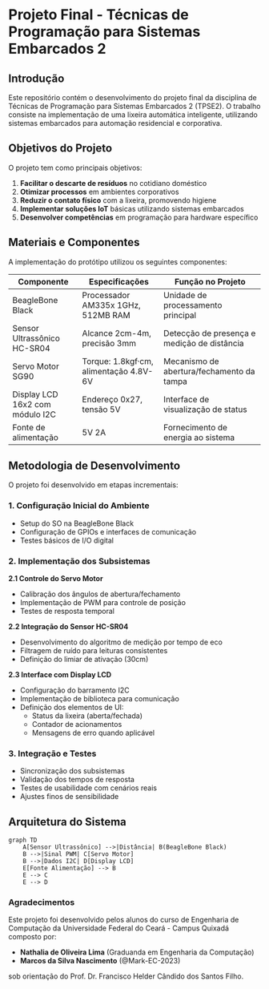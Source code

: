# Projeto Final - Técnicas de Programação para Sistemas Embarcados 2

## Introdução
Este repositório contém o desenvolvimento do projeto final da disciplina de Técnicas de Programação para Sistemas Embarcados 2 (TPSE2). O trabalho consiste na implementação de uma lixeira automática inteligente, utilizando sistemas embarcados para automação residencial e corporativa.

## Objetivos do Projeto
O projeto tem como principais objetivos:

1. **Facilitar o descarte de resíduos** no cotidiano doméstico
2. **Otimizar processos** em ambientes corporativos
3. **Reduzir o contato físico** com a lixeira, promovendo higiene
4. **Implementar soluções IoT** básicas utilizando sistemas embarcados
5. **Desenvolver competências** em programação para hardware específico

## Materiais e Componentes
A implementação do protótipo utilizou os seguintes componentes:

| Componente | Especificações | Função no Projeto |
|------------|----------------|-------------------|
| BeagleBone Black | Processador AM335x 1GHz, 512MB RAM | Unidade de processamento principal |
| Sensor Ultrassônico HC-SR04 | Alcance 2cm-4m, precisão 3mm | Detecção de presença e medição de distância |
| Servo Motor SG90 | Torque: 1.8kgf·cm, alimentação 4.8V-6V | Mecanismo de abertura/fechamento da tampa |
| Display LCD 16x2 com módulo I2C | Endereço 0x27, tensão 5V | Interface de visualização de status |
| Fonte de alimentação | 5V 2A | Fornecimento de energia ao sistema |

## Metodologia de Desenvolvimento
O projeto foi desenvolvido em etapas incrementais:

### 1. Configuração Inicial do Ambiente
- Setup do SO na BeagleBone Black
- Configuração de GPIOs e interfaces de comunicação
- Testes básicos de I/O digital

### 2. Implementação dos Subsistemas
**2.1 Controle do Servo Motor**
- Calibração dos ângulos de abertura/fechamento
- Implementação de PWM para controle de posição
- Testes de resposta temporal

**2.2 Integração do Sensor HC-SR04**
- Desenvolvimento do algoritmo de medição por tempo de eco
- Filtragem de ruído para leituras consistentes
- Definição do limiar de ativação (30cm)

**2.3 Interface com Display LCD**
- Configuração do barramento I2C
- Implementação de biblioteca para comunicação
- Definição dos elementos de UI:
  - Status da lixeira (aberta/fechada)
  - Contador de acionamentos
  - Mensagens de erro quando aplicável

### 3. Integração e Testes
- Sincronização dos subsistemas
- Validação dos tempos de resposta
- Testes de usabilidade com cenários reais
- Ajustes finos de sensibilidade

## Arquitetura do Sistema
```mermaid
graph TD
    A[Sensor Ultrassônico] -->|Distância| B(BeagleBone Black)
    B -->|Sinal PWM| C[Servo Motor]
    B -->|Dados I2C| D[Display LCD]
    E[Fonte Alimentação] --> B
    E --> C
    E --> D
```
### Agradecimentos  
Este projeto foi desenvolvido pelos alunos do curso de Engenharia de Computação da Universidade Federal do Ceará - Campus Quixadá composto por:  

- **Nathalia de Oliveira Lima** (Graduanda em Engenharia da Computação)  
- **Marcos da Silva Nascimento** (@Mark-EC-2023)  

sob orientação do Prof. Dr. Francisco Helder Cândido dos Santos Filho.
